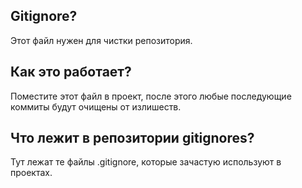 ## Gitignore?

Этот файл нужен для чистки репозитория.

## Как это работает?

Поместите этот файл в проект, после этого любые последующие коммиты будут очищены от излишеств.
 
## Что лежит в репозитории **gitignores**?

Тут лежат те файлы .gitignore, которые зачастую используют в проектах.
